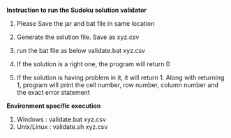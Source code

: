 <b>Instruction to run the Sudoku solution validator </b>
1. Please Save the jar and bat file in same location
2. Generate the solution file. Save as xyz.csv
3. run the bat file as below
   validate.bat xyz.csv
  
4. If the solution is a right one, the program will return 0
5. If the solution is having problem in it, it will return 1.
   Along with returning 1, program will print the cell number, row number, column number and the exact error statement 


<b>Environment specific execution</b>
1. Windows : validate.bat xyz.csv
2. Unix/Linux : validate.sh xyz.csv
